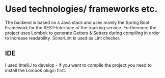 # Used technologies/ frameworks etc.
The backend is based on a Java stack and uses mainly the Spring Boot Framework for the REST-Interface of the tracking service.
Furthermore the project uses Lombok to generate Getters & Setters during compiling in order to increase readability.
SonarLint is used as Lint checker.

## IDE
I used IntelliJ to develop - if you want to compile the project you need to install the Lombok plugin first.
